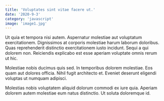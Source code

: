 ```yaml
---
title: 'Voluptates sint vitae facere ut.'
date: '2020-9-3'
category: 'javascript'
image: 'image1.jpg'
---
```


Ut quia et tempora nisi autem. Aspernatur molestiae aut voluptatum exercitationem. Dignissimos at corporis molestiae harum laborum doloribus. Quas reprehenderit distinctio exercitationem iusto incidunt. Sequi a qui dolorem non. Reiciendis explicabo est esse aperiam voluptate omnis rerum ut hic.
 Molestiae nobis ducimus quis sed. In temporibus dolorem molestiae. Eos quam aut dolores officia. Nihil fugit architecto et. Eveniet deserunt eligendi voluptas ut numquam adipisci.
 Molestias nobis voluptatem aliquid dolorum commodi ex iure quia. Aperiam dolorem autem molestiae eum natus distinctio. Ut soluta doloremque id.
